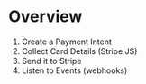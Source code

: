 # Overview

1. Create a Payment Intent
2. Collect Card Details (Stripe JS)
3. Send it to Stripe
4. Listen to Events (webhooks)

